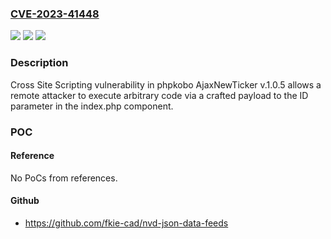 ### [CVE-2023-41448](https://cve.mitre.org/cgi-bin/cvename.cgi?name=CVE-2023-41448)
![](https://img.shields.io/static/v1?label=Product&message=n%2Fa&color=blue)
![](https://img.shields.io/static/v1?label=Version&message=n%2Fa&color=blue)
![](https://img.shields.io/static/v1?label=Vulnerability&message=n%2Fa&color=brighgreen)

### Description

Cross Site Scripting vulnerability in phpkobo AjaxNewTicker v.1.0.5 allows a remote attacker to execute arbitrary code via a crafted payload to the ID parameter in the index.php component.

### POC

#### Reference
No PoCs from references.

#### Github
- https://github.com/fkie-cad/nvd-json-data-feeds

